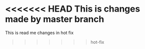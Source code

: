 <<<<<<< HEAD
This is changes made by master branch
=======
This is read me changes in  hot fix
>>>>>>> hot-fix

